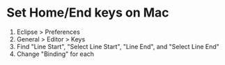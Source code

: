 # Set Home/End keys on Mac
1. Eclipse > Preferences
2. General > Editor > Keys
3. Find "Line Start", "Select Line Start", "Line End", and "Select Line End"
4. Change "Binding" for each
